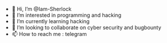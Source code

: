 - 👋 Hi, I’m @Iam-Sherlock
- 👀 I’m interested in programming and hacking
- 🌱 I’m currently learning hacking
- 💞️ I’m looking to collaborate on cyber security and bugbounty
- 📫 How to reach me : telegram
<!---
a-n-o-n-y-mous/a-n-o-n-y-mous is a ✨ special ✨ repository because its `README.md` (this file) appears on your GitHub profile.
You can click the Preview link to take a look at your changes.
--->
